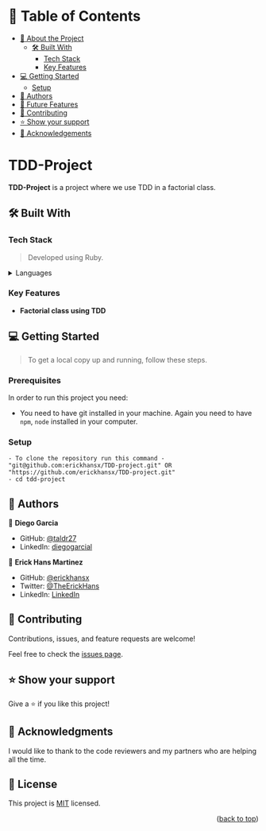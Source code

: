 <a name="readme-top"></a>

<!-- <div align="center">

  <img src="./images/murple_logo.png" alt="logo" width="140"  height="auto" />
  <br/>


</div> -->


# 📗 Table of Contents

- [📖 About the Project](#about-project)
  - [🛠 Built With](#built-with)
    - [Tech Stack](#tech-stack)
    - [Key Features](#key-features)
- [💻 Getting Started](#getting-started)
  - [Setup](#setup)
- [👥 Authors](#authors)
- [🔭 Future Features](#future-features)
- [🤝 Contributing](#contributing)
- [⭐️ Show your support](#support)
- [🙏 Acknowledgements](#acknowledgements)

<!-- PROJECT DESCRIPTION -->

# TDD-Project <a name="about-project"></a>

**TDD-Project** is a project where we use TDD in a factorial class.


## 🛠 Built With <a name="built-with"></a>

### Tech Stack <a name="tech-stack"></a>

> Developed using Ruby.
<details>
  <summary>Languages</summary>
  <ul>
    <li><a href="https://www.ruby-lang.org/en/">Ruby</a></li>
  </ul>
</details>

### Key Features <a name="key-features"></a>
- **Factorial class using TDD**
## 💻 Getting Started <a name="getting-started"></a>
> To get a local copy up and running, follow these steps.

### Prerequisites

In order to run this project you need:

- You need to have git installed in your machine. Again you need to have `npm`, `node` installed in your computer.

### Setup
```
- To clone the repository run this command - "git@github.com:erickhansx/TDD-project.git" OR "https://github.com/erickhansx/TDD-project.git"
- cd tdd-project
```
## 👥 Authors <a name="authors"></a>

👤 **Diego Garcia**

- GitHub: [@taldr27](https://github.com/taldr27)
- LinkedIn: [diegogarcial](https://www.linkedin.com/in/diegogarcial/)


👤 **Erick Hans Martinez**

- GitHub: [@erickhansx](https://github.com/erickhansx)
- Twitter: [@TheErickHans](https://twitter.com/TheErickHans)
- LinkedIn: [LinkedIn](https://linkedin.com/in/linkedinhandle)

## 🤝 Contributing <a name="contributing"></a>

Contributions, issues, and feature requests are welcome!

Feel free to check the [issues page](../../issues/).


## ⭐️ Show your support <a name="support"></a>

Give a ⭐️ if you like this project!


## 🙏 Acknowledgments <a name="acknowledgements"></a>

I would like to thank to the code reviewers and my partners who are helping all the time.

## 📝 License <a name="license"></a>

This project is [MIT](./LICENSE) licensed.

<p align="right">(<a href="#readme-top">back to top</a>)</p>
